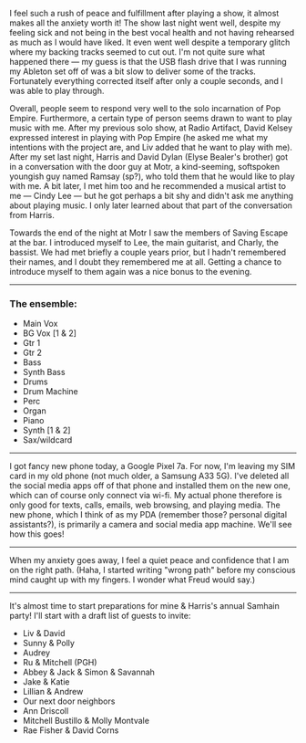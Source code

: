 I feel such a rush of peace and fulfillment after playing a show, it almost
makes all the anxiety worth it! The show last night went well, despite my 
feeling sick and not being in the best vocal health and not having rehearsed
as much as I would have liked. It even went well despite a temporary glitch
where my backing tracks seemed to cut out. I'm not quite sure what happened
there — my guess is that the USB flash drive that I was running my Ableton set
off of was a bit slow to deliver some of the tracks. Fortunately everything
corrected itself after only a couple seconds, and I was able to play through.

Overall, people seem to respond very well to the solo incarnation of Pop Empire.
Furthermore, a certain type of person seems drawn to want to play music with me.
After my previous solo show, at Radio Artifact, David Kelsey expressed interest
in playing with Pop Empire (he asked me what my intentions with the project are,
and Liv added that he want to play with me). After my set last night, Harris 
and David Dylan (Elyse Bealer's brother) got in a conversation with the door guy
at Motr, a kind-seeming, softspoken youngish guy named Ramsay (sp?), who told
them that he would like to play with me. A bit later, I met him too and he
recommended a musical artist to me — Cindy Lee — but he got perhaps a bit shy
and didn't ask me anything about playing music. I only later learned about that
part of the conversation from Harris.

Towards the end of the night at Motr I saw the members of Saving Escape at the
bar. I introduced myself to Lee, the main guitarist, and Charly, the bassist.
We had met briefly a couple years prior, but I hadn't remembered their names,
and I doubt they remembered me at all. Getting a chance to introduce myself 
to them again was a nice bonus to the evening.

---

### The ensemble:

- Main Vox
- BG Vox [1 & 2]
- Gtr 1
- Gtr 2
- Bass
- Synth Bass
- Drums
- Drum Machine
- Perc
- Organ
- Piano
- Synth [1 & 2]
- Sax/wildcard

---

I got fancy new phone today, a Google Pixel 7a. For now, I'm leaving my
SIM card in my old phone (not much older, a Samsung A33 5G). I've deleted all 
the social media apps off of that phone and installed them on the new one, 
which can of course only connect via wi-fi. My actual phone therefore is only
good for texts, calls, emails, web browsing, and playing media. The new phone,
which I think of as my PDA (remember those? personal digital assistants?),
is primarily a camera and social media app machine. We'll see how this goes!

---

When my anxiety goes away, I feel a quiet peace and confidence that I am on the
right path. (Haha, I started writing "wrong path" before my conscious mind
caught up with my fingers. I wonder what Freud would say.)

---

It's almost time to start preparations for mine & Harris's annual Samhain party!
I'll start with a draft list of guests to invite:

- Liv & David
- Sunny & Polly
- Audrey
- Ru & Mitchell (PGH)
- Abbey & Jack & Simon & Savannah
- Jake & Katie
- Lillian & Andrew
- Our next door neighbors
- Ann Driscoll
- Mitchell Bustillo & Molly Montvale
- Rae Fisher & David Corns
